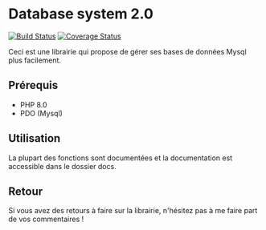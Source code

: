 # Database system 2.0

[![Build Status](https://travis-ci.org/beMang/database-system.svg?branch=master)](https://travis-ci.org/beMang/database-system)  [![Coverage Status](https://coveralls.io/repos/github/beMang/database-system/badge.svg?branch=master)](https://coveralls.io/github/beMang/database-system?branch=master)

Ceci est une librairie qui propose de gérer ses bases de données Mysql plus facilement.

## Prérequis
* PHP 8.0
* PDO (Mysql)

## Utilisation
La plupart des fonctions sont documentées et la documentation est accessible dans le dossier docs.

## Retour
Si vous avez des retours à faire sur la librairie, n'hésitez pas à me faire part de vos commentaires !